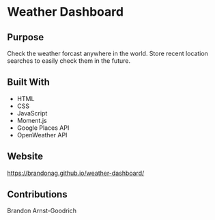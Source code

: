 # Weather Dashboard

## Purpose
Check the weather forcast anywhere in the world. Store recent location searches to easily check them in the future.

## Built With
* HTML
* CSS
* JavaScript
* Moment.js
* Google Places API
* OpenWeather API

## Website
https://brandonag.github.io/weather-dashboard/

## Contributions
Brandon Arnst-Goodrich